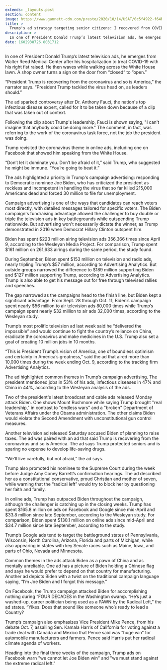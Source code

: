 ```yaml
--- 
extends: _layouts.post 
section: content 
image: https://www.gannett-cdn.com/presto/2020/10/14/USAT/0c5f4922-f64b-4c6e-902b-f7b8f7cdb4a3-trump_mask.jpg?crop=4683,2635,x0,y312&width=3200&height=1801&format=pjpg&auto=webp 
title: > 
  Trump's ad strategy targeting senior citizens: I recovered from COVID-19 and so can America 
description: > 
  In one of President Donald Trump’s latest television ads, he emerges from Walter Reed Medical Center after his hospitalization to treat COVID-19 with his right fist raised.For comparison, Trump spent $161 million on 261,633 airings during the same period, the study found.During September, Biden spent $153 million on television and radio ads, nearly tripling Trump’s $57 million, according to Advertising Analytics.But outside groups narrowed the difference to $189 million supporting Biden and $127 million supporting Trump, according to Advertising Analytics.The ad was paired with an ad that said Trump is recovering from the coronavirus and so is America. 
date: 1602938726.8031712 
--- 
```

In one of President Donald Trump’s latest television ads, he emerges from Walter Reed Medical Center after his hospitalization to treat COVID-19 with his right fist raised. He then waves while walking across the White House lawn. A shop owner turns a sign on the door from “closed” to “open.”

“President Trump is recovering from the coronavirus and so is America,” the narrator says. “President Trump tackled the virus head on, as leaders should.”

The ad sparked controversy after Dr. Anthony Fauci, the nation's top infectious disease expert, called for it to be taken down because of a clip that was taken out of context.

Following the clip about Trump's leadership, Fauci is shown saying, "I can't imagine that anybody could be doing more." The comment, in fact, was referring to the work of the coronavirus task force, not the job the president was doing.

Trump revisited the coronavirus theme in online ads, including one on Facebook that showed him speaking from the White House.

“Don’t let it dominate you. Don’t be afraid of it,” said Trump, who suggested he might be immune. “You’re going to beat it.”

The ads highlighted a priority in Trump's campaign advertising: responding to Democratic nominee Joe Biden, who has criticized the president as reckless and incompetent in handling the virus that so far killed 215,000 Americans dead and forced 30 million to file for unemployment.

Campaign advertising is one of the ways that candidates can reach voters most directly, with detailed messages tailored for specific voters. The Biden campaign's fundraising advantage allowed the challenger to buy double or triple the television ads in key battlegrounds while outspending Trump nationwide. But advertising won't necessarily dictate the winner, as Trump demonstrated in 2016 when Democrat Hillary Clinton outspent him.

Biden has spent $223 million airing television ads 356,366 times since April 9, according to the Wesleyan Media Project. For comparison, Trump spent $161 million on 261,633 airings during the same period, the study found.

During September, Biden spent $153 million on television and radio ads, nearly tripling Trump’s $57 million, according to Advertising Analytics. But outside groups narrowed the difference to $189 million supporting Biden and $127 million supporting Trump, according to Advertising Analytics. Trump is also able to get his message out for free through televised rallies and speeches.

The gap narrowed as the campaigns head to the finish line, but Biden kept a significant advantage. From Sept. 28 through Oct. 11, Biden’s campaign spent nearly $56 million to air television ads 80,000 times while Trump’s campaign spent nearly $32 million to air ads 32,000 times, according to the Wesleyan study.

Trump’s most prolific television ad last week said he “delivered the impossible” and would continue to fight the country’s reliance on China, eradicate the coronavirus and make medicines in the U.S. Trump also set a goal of creating 10 million jobs in 10 months.

“This is President Trump’s vision of America, one of boundless optimism and certainty in America’s greatness,” said the ad that aired more than 10,000 times during the week ending Oct. 9, according to the tracking firm Advertising Analytics.

The ad highlighted common themes in Trump’s campaign advertising. The president mentioned jobs in 53% of his ads, infectious diseases in 47% and China in 44%, according to the Wesleyan analysis of the ads.

Two of the president's latest broadcast and cable ads released Monday attack Biden. One shows Mount Rushmore while saying Trump brought "real leadership," in contrast to "endless wars" and a "broken" Department of Veterans Affairs under the Obama administration. The other claims Biden would violate the Second Amendment with unconstitutional gun control measures.

Another television ad released Saturday accused Biden of planning to raise taxes. The ad was paired with an ad that said Trump is recovering from the coronavirus and so is America. The ad says Trump protected seniors and is sparing no expense to develop life-saving drugs.

"We'll live carefully, but not afraid," the ad says.

Trump also promoted his nominee to the Supreme Court during the week before Judge Amy Coney Barrett’s confirmation hearings. The ad described her as a constitutional conservative, proud Christian and mother of seven, while warning that the “radical left” would try to block her by questioning her faith and family.

In online ads, Trump has outpaced Biden throughout the campaign, although the challenger is catching up in the closing weeks. Trump has spent $165.8 million on ads on Facebook and Google since mid-April and $33.8 million since late September, according to the Wesleyan study. For comparison, Biden spent $130.1 million on online ads since mid-April and $34.7 million since late September, according to the study.

Trump’s Google ads tend to target the battleground states of Pennsylvania, Wisconsin, North Carolina, Arizona, Florida and parts of Michigan, while also appearing in states with key Senate races such as Maine, Iowa, and parts of Ohio, Nevada and Minnesota.

Common themes in the ads attack Biden as a pawn of China and as mentally unreliable. One ad has a picture of Biden holding a Chinese flag and says he would prefer to depend on that country for manufacturing. Another ad depicts Biden with a twist on the traditional campaign language saying, “I’m Joe Biden and I forgot this message.”

On Facebook, the Trump campaign attacked Biden for accomplishing nothing during “FOUR DECADES in the Washington swamp. “He’s just a washed-up, career politician being used as a PAWN by the Radical Left,” the ad states. “Yikes. Does that sound like someone who’s ready to lead a Country?

Trump’s campaign also emphasizes Vice President Mike Pence, from his debate Oct. 7, assailing Sen. Kamala Harris of California for voting against a trade deal with Canada and Mexico that Pence said was “huge win” for automobile manufacturers and farmers. Pence said Harris put her radical climate agenda of workers.

Heading into the final three weeks of the campaign, Trump ads on Facebook warn "we cannot let Joe Biden win" and "we must stand against the extreme radical left."